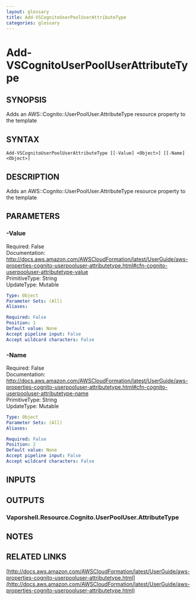 ```yaml
---
layout: glossary
title: Add-VSCognitoUserPoolUserAttributeType
categories: glossary
---
```


# Add-VSCognitoUserPoolUserAttributeType

## SYNOPSIS
Adds an AWS::Cognito::UserPoolUser.AttributeType resource property to the template

## SYNTAX

```
Add-VSCognitoUserPoolUserAttributeType [[-Value] <Object>] [[-Name] <Object>]
```

## DESCRIPTION
Adds an AWS::Cognito::UserPoolUser.AttributeType resource property to the template

## PARAMETERS

### -Value
Required: False    
Documentation: http://docs.aws.amazon.com/AWSCloudFormation/latest/UserGuide/aws-properties-cognito-userpooluser-attributetype.html#cfn-cognito-userpooluser-attributetype-value    
PrimitiveType: String    
UpdateType: Mutable

```yaml
Type: Object
Parameter Sets: (All)
Aliases: 

Required: False
Position: 1
Default value: None
Accept pipeline input: False
Accept wildcard characters: False
```

### -Name
Required: False    
Documentation: http://docs.aws.amazon.com/AWSCloudFormation/latest/UserGuide/aws-properties-cognito-userpooluser-attributetype.html#cfn-cognito-userpooluser-attributetype-name    
PrimitiveType: String    
UpdateType: Mutable

```yaml
Type: Object
Parameter Sets: (All)
Aliases: 

Required: False
Position: 2
Default value: None
Accept pipeline input: False
Accept wildcard characters: False
```

## INPUTS

## OUTPUTS

### Vaporshell.Resource.Cognito.UserPoolUser.AttributeType

## NOTES

## RELATED LINKS

[http://docs.aws.amazon.com/AWSCloudFormation/latest/UserGuide/aws-properties-cognito-userpooluser-attributetype.html](http://docs.aws.amazon.com/AWSCloudFormation/latest/UserGuide/aws-properties-cognito-userpooluser-attributetype.html)

